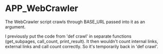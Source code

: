 # APP_WebCrawler

The WebCrawler script crawls through BASE_URL passed into it as an argument. 

I previously put the code from 'def crawl' in separate functions (get_subpages, call_count, print_result). It then wouldn't count internal links, external links and call count correctly. So it's temporarily back in 'def crawl'.



